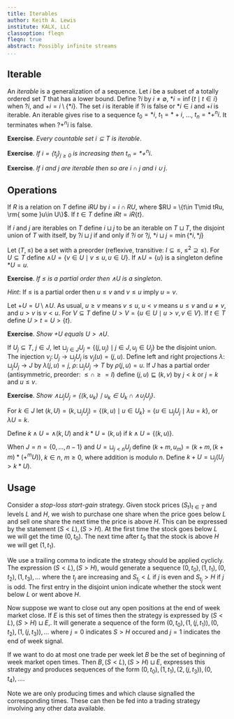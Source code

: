 ```yaml
---
title: Iterables
author: Keith A. Lewis
institute: KALX, LLC
classoption: fleqn
fleqn: true
abstract: Possibly infinite streams
...
```



## Iterable

An _iterable_ is a generalization of a sequence. Let $i$ be a
subset of a totally ordered set $T$ that has a lower bound. Define
$?i$ by $i\neq\emptyset$, $*i = \inf\{t\mid t\in i\}$ when $?i$, and $+i =
i\setminus\{*i\}$. The set $i$ is iterable if $?i$ is false or $*i\in i$
and $+i$ is iterable. An iterable gives rise to a sequence $t_0 = *i$,
$t_1 = *+i$, ..., $t_n = *+^ni$. It terminates when $?+^ni$ is false.

__Exercise__. _Every countable set $i\subseteq T$ is iterable_.

__Exercise__. _If $i = \{t_j\}_{j\ge0}$ is increasing then $t_n = *+^ni$_.

__Exercise__. _If $i$ and $j$ are iterable then so are $i\cap j$ and $i\cup j$_.

## Operations

If $R$ is a relation on $T$ define $i RU$ by $i = i\cap RU$,
where $RU = \{t\in T\mid tRu, \rm{ some }u\in U\}$. If $t\in T$
define $iR t = i R \{t\}$.

If $i$ and $j$ are iterables on $T$ define
$i\sqcup j$ to be an iterable on $T\sqcup T$, the disjoint union of $T$ with itself,
by $?i\sqcup j$ if and only if $?i$ or $?j$, $*i\sqcup j = \min\{*i, *j\}$

Let $(T,\le)$ be a set with a preorder (reflexive, transitive:
$I\subseteq \le$, $\le^2\supseteq\le$).
For $U\subseteq T$ define $\wedge U = \{v\in U\mid v\le u, u\in U\}$.
If $\wedge U = \{u\}$ is a singleton define $*U = u$.

__Exercise__. _If $\le$ is a partial order then $\wedge U$ is a singleton_.

_Hint_: If $\le$ is a partial order then $u\le v$ and $v\le u$ imply $u = v$.

Let $+U = U\setminus\wedge U$. As usual, $u\ge v$ means $v\le u$,
$u<v$ means $u\le v$ and $u\neq v$, and $u > v$ is $v < u$.
For $V\subseteq T$ define $U>V = \{u\in U\mid u>v, v\in V\}$. If $t\in T$
define $U>t = U>\{t\}$.

__Exercise__. _Show $+U$ equals $U>\wedge U$_.

If $U_j\subseteq T$, $j\in J$,
let $\sqcup_{j\in J} U_j = \{(j,u_j)\mid j \in J, u_j\in U_j\}$ be the disjoint union.
The injection $ν_j\colon U_j\to\sqcup_j U_j$ is $ν_j(u) = (j, u)$.
Define left and right projections $λ\colon\sqcup_j U_j\to J$
by $λ(j,u) = j$, $ρ\colon\sqcup_j U_j\to T$ by $ρ(j,u) = u$.
If $J$ has a partial order (antisymmetric, preorder: $\le \cap \ge = I$)
define $(j,u)\sqsubseteq (k,v)$ by $j<k$ or $j=k$ and $u\le v$.

__Exercise__. _Show $\wedge\sqcup_j U_j = \{(k,u_k)\mid u_k\in U_k\cap\wedge\cup_j U_j\}$_.

For $k\in J$ let $(k, U) = (k,\sqcup_j U_j) = \{(k, u)\mid u\in U_k\} = \{u\in\sqcup_j U_j\mid λu = k\}$,
or $λU = k$.

Define $k\wedge U = \wedge(k, U)$ and $k*U = (k,u)$ if $k\wedge U = \{(k,u)\}$.

When $J = n = \{0,\ldots,n-1\}$ and
$U = \sqcup_{j<n} U_j$ define $(k + m, u_m) = (k + m, (k+m)*(+^mU))$, $k\in n$, $m\ge 0$,
where addition is modulo $n$. Define $k + U = \sqcup_j (U_j > k*U)$.

## Usage

Consider a _stop-loss start-gain_ strategy. Given stock prices $(S_t)_{t\in T}$ and levels $L$ and $H$,
we wish to purchase one share when the price goes below $L$ and sell one share the next time
the price is above $H$. This can be expressed by the statement $(S < L),(S > H)$.
At the first time the stock goes below $L$ we will get the time $(0, t_0)$. 
The next time after $t_0$ that the stock is above $H$ we will get $(1, t_1)$.

We use a trailing comma to indicate the strategy should be applied cyclicly.
The expression $(S < L),(S > H),$ would generate a sequence $(0,t_0),(1,t_1),(0,t_2),(1,t_3),\dots$
where the $t_j$ are increasing and $S_{t_j} < L$ if $j$ is even and $S_{t_j} > H$ if $j$ is odd.
The first entry in the disjoint union indicate whether the stock went below $L$ or went above $H$.

Now suppose we want to close out any open positions at the end of week market close.
If $E$ is this set of times then the strategy is expressed by $(S<L),(S>H)\sqcup E,$.
It will generate a sequence of the form $(0,t_0),(1, (j,t_1)),(0,t_2),(1,(j,t_3)),\dots$
where $j = 0$ indicates $S > H$ occured and $j = 1$ indicates the end of week signal.

If we want to do at most one trade per week let $B$ be the set of beginning of week market open times.
Then $B,(S<L),(S>H)\sqcup E,$ expresses this strategy and produces sequences of the form
$(0,t_0),(1,t_1),(2,(j,t_3)),(0,t_4),\dots$.

Note we are only producing times and which clause signalled the corresponding times.
These can then be fed into a trading strategy involving any other data available.
